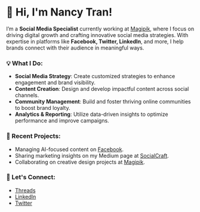 # 👋 Hi, I'm Nancy Tran!

I’m a **Social Media Specialist** currently working at [Magipik](https://magipik.com), where I focus on driving digital growth and crafting innovative social media strategies. With expertise in platforms like **Facebook, Twitter, LinkedIn**, and more, I help brands connect with their audience in meaningful ways.

### 💡 What I Do:
- **Social Media Strategy**: Create customized strategies to enhance engagement and brand visibility.
- **Content Creation**: Design and develop impactful content across social channels.
- **Community Management**: Build and foster thriving online communities to boost brand loyalty.
- **Analytics & Reporting**: Utilize data-driven insights to optimize performance and improve campaigns.

### 📌 Recent Projects:
- Managing AI-focused content on [Facebook](https://www.facebook.com/socialcraft.fb/).
- Sharing marketing insights on my Medium page at [SocialCraft](https://medium.com/@socialcraft).
- Collaborating on creative design projects at [Magipik](https://magipik.com).

### 🌟 Let's Connect:
- [Threads](https://www.threads.net/@nancycytran)
- [LinkedIn](https://www.linkedin.com/in/nancycytran/)
- [Twitter](https://x.com/nancycytran)
